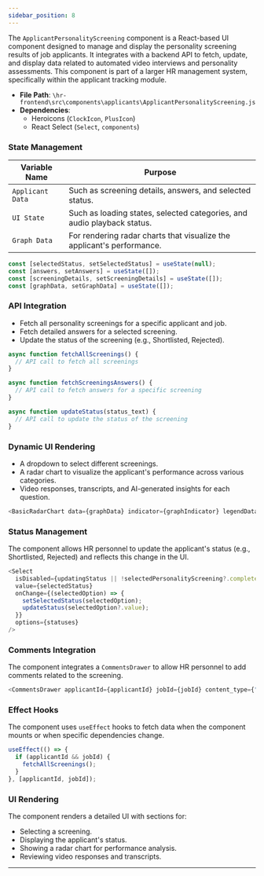 ```yaml
---
sidebar_position: 8
---
```


The `ApplicantPersonalityScreening` component is a React-based UI component designed to manage and display the personality screening results of job applicants. It integrates with a backend API to fetch, update, and display data related to automated video interviews and personality assessments. This component is part of a larger HR management system, specifically within the applicant tracking module.

- **File Path**: `\hr-frontend\src\components\applicants\ApplicantPersonalityScreening.js`
- **Dependencies**:
  - Heroicons (`ClockIcon`, `PlusIcon`)
  - React Select (`Select`, `components`)

### State Management
| Variable Name|Purpose|
|---|---|
| `Applicant Data`| Such as screening details, answers, and selected status.|
| `UI State`| Such as loading states, selected categories, and audio playback status.|
| `Graph Data`| For rendering radar charts that visualize the applicant's performance.|

```javascript
const [selectedStatus, setSelectedStatus] = useState(null);
const [answers, setAnswers] = useState([]);
const [screeningDetails, setScreeningDetails] = useState([]);
const [graphData, setGraphData] = useState([]);
```

### API Integration

- Fetch all personality screenings for a specific applicant and job.
- Fetch detailed answers for a selected screening.
- Update the status of the screening (e.g., Shortlisted, Rejected).

```javascript
async function fetchAllScreenings() {
  // API call to fetch all screenings
}

async function fetchScreeningsAnswers() {
  // API call to fetch answers for a specific screening
}

async function updateStatus(status_text) {
  // API call to update the status of the screening
}
```

### Dynamic UI Rendering

- A dropdown to select different screenings.
- A radar chart to visualize the applicant's performance across various categories.
- Video responses, transcripts, and AI-generated insights for each question.

```javascript
<BasicRadarChart data={graphData} indicator={graphIndicator} legendData={["Video Interview Summary"]} />
```

### Status Management
The component allows HR personnel to update the applicant's status (e.g., Shortlisted, Rejected) and reflects this change in the UI.

```javascript
<Select
  isDisabled={updatingStatus || !selectedPersonalityScreening?.completed}
  value={selectedStatus}
  onChange={(selectedOption) => {
    setSelectedStatus(selectedOption);
    updateStatus(selectedOption?.value);
  }}
  options={statuses}
/>
```

### Comments Integration
The component integrates a `CommentsDrawer` to allow HR personnel to add comments related to the screening.

```javascript
<CommentsDrawer applicantId={applicantId} jobId={jobId} content_type={"Automated Video Interview"} object_id={selectedPersonalityScreening?.id} />
```

### Effect Hooks
The component uses `useEffect` hooks to fetch data when the component mounts or when specific dependencies change.

```javascript
useEffect(() => {
  if (applicantId && jobId) {
    fetchAllScreenings();
  }
}, [applicantId, jobId]);
```


### UI Rendering
The component renders a detailed UI with sections for:
- Selecting a screening.
- Displaying the applicant's status.
- Showing a radar chart for performance analysis.
- Reviewing video responses and transcripts.

---

